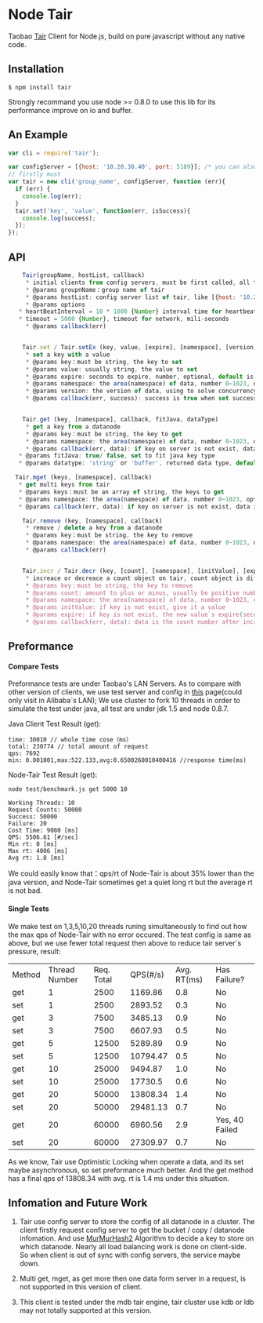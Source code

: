 # Node Tair

Taobao [Tair](http://code.taobao.org/p/tair/src/) Client for Node.js, build on pure javascript without any native code.

## Installation

	$ npm install tair

Strongly recommand you use node >= 0.8.0 to use this lib for its performance improve on io and buffer.

## An Example

````js
var cli = require('tair');

var configServer = [{host: '10.20.30.40', port: 5189}]; /* you can also add another slave server to it */
// firstly must
var tair = new cli('group_name', configServer, function (err){
  if (err) {
    console.log(err);
  }
  tair.set('key', 'value', function(err, isSuccess){
    console.log(success);
  });
});
````

## API

````js
	Tair(groupName, hostList, callback)
	 * initial clients from config servers, must be first called, all three params must be used
	 * @params groupnName：group name of tair
	 * @params hostList: config server list of tair, like [{host: '10.235.144.116', port: 5198}]
	 * @params options
   * heartBeatInterval = 10 * 1000 {Number} interval time for heartbeat, mili-seconds
   * timeout = 5000 {Number}, timeout for network, mili-seconds
	 * @params callback(err)


	Tair.set / Tair.setEx (key, value, [expire], [namespace], [version], callback)
	 * set a key with a value
	 * @params key：must be string, the key to set
	 * @params value: usually string, the value to set
	 * @params expire: seconds to expire, number, optional, default is 0 (not expired)
	 * @params namespace: the area(namespace) of data, number 0~1023, optional, default is 0
	 * @params version: the version of data, using to solve concurrency conflicts, not commonly used in cache, optional, default is 0
	 * @params callback(err, success): success is true when set successfully


	Tair.get (key, [namespace], callback, fitJava, dataType)
	 * get a key from a datanode
	 * @params key：must be string, the key to get
	 * @params namespace: the area(namespace) of data, number 0~1023, optional, default is 0
	 * @params callback(err, data): if key on server is not exist, data is null, or data will be a string or buffer
   * @params fitJava: true/ false, set to fit java key type
   * @params datatype: 'string' or 'buffer', returned data type, default is string.

  Tair.mget (keys, [namespace], callback)
   * get multi keys from tair
   * @params keys：must be an array of string, the keys to get
   * @params namespace: the area(namespace) of data, number 0~1023, optional, default is 0
   * @params callback(err, data): if key on server is not exist, data is null, or data will be an map

	Tair.remove (key, [namespace], callback)
	 * remove / delete a key from a datanode
	 * @params key：must be string, the key to remove
	 * @params namespace: the area(namespace) of data, number 0~1023, optional, default is 0
	 * @params callback(err)


	Tair.incr / Tair.decr (key, [count], [namespace], [initValue], [expire], callback)
	 * increace or decreace a count object on tair, count object is different from object from usually set / get. First use these method on a key will create it with initValue or 0;
	 * @params key：must be string, the key to remove
	 * @params count: amount to plus or minus, usually be positive number
	 * @params namespace: the area(namespace) of data, number 0~1023, optional, default is 0
	 * @params initValue: if key is not exist, give it a value
	 * @params expire: if key is not exist, the new value`s expire(seconds)
	 * @params callback(err, data): data is the count number after incr or decr.
````
## Preformance

#### Compare Tests
Preformance tests are under Taobao's LAN Servers.
As to compare with other version of clients, we use test server and config in [this](http://confluence.taobao.ali.com:8080/pages/viewpage.action?pageId=194136575) page(could only visit in Alibaba`s LAN);
We use cluster to fork 10 threads in order to simulate the test under java, all test are under jdk 1.5 and node 0.8.7.

Java Client Test Result (get):

    time: 30010 // whole time cose（ms）
    total: 230774 // total amount of request
    qps: 7692
    min: 0.001001,max:522.133,avg:0.6500260010400416 //response time(ms)

Node-Tair Test Result (get):

````shell
node test/benchmark.js get 5000 10
````


    Working Threads: 10
    Request Counts: 50000
    Success: 50000
    Failure: 20
    Cost Time: 9080 [ms]
    QPS: 5506.61 [#/sec]
    Min rt: 0 [ms]
    Max rt: 4006 [ms]
    Avg rt: 1.8 [ms]

We could easily know that：qps/rt of Node-Tair is about 35% lower than the java version, and Node-Tair sometimes get a quiet long rt but the average rt is not bad.

#### Single Tests

We make test on 1,3,5,10,20 threads runing simultaneously to find out how the max qps of Node-Tair with no error occured.
The test config is same as above, but we use fewer total request then above to reduce tair server`s pressure, result:


<table>
    <tr>
        <td>Method</td> <td>Thread Number</td> <td>Req. Total</td> <td>QPS(#/s)</td> <td>Avg. RT(ms)</td> <td>Has Failure?</td>
    </tr>
    <tr>
        <td>get</td> <td>1</td> <td>2500</td> <td>1169.86</td> <td>0.8</td> <td>No</td>
    </tr>
    <tr>
        <td>set</td> <td>1</td> <td>2500</td> <td>2893.52</td> <td>0.3</td> <td>No</td>
    </tr>
    <tr>
        <td>get</td> <td>3</td> <td>7500</td> <td>3485.13</td> <td>0.9</td> <td>No</td>
    </tr>
    <tr>
        <td>set</td> <td>3</td> <td>7500</td> <td>6607.93</td> <td>0.5</td> <td>No</td>
    </tr>
    <tr>
        <td>get</td> <td>5</td> <td>12500</td> <td>5289.89</td> <td>0.9</td> <td>No</td>
    </tr>
    <tr>
        <td>set</td> <td>5</td> <td>12500</td> <td>10794.47</td> <td>0.5</td> <td>No</td>
    </tr>
    <tr>
        <td>get</td> <td>10</td> <td>25000</td> <td>9494.87</td> <td>1.0</td> <td>No</td>
    </tr>
    <tr>
        <td>set</td> <td>10</td> <td>25000</td> <td>17730.5</td> <td>0.6</td> <td>No</td>
    </tr>
    <tr>
        <td>get</td> <td>20</td> <td>50000</td> <td>13808.34</td> <td>1.4</td> <td>No</td>
    </tr>
    <tr>
        <td>set</td> <td>20</td> <td>50000</td> <td>29481.13</td> <td>0.7</td> <td>No</td>
    </tr>
    <tr>
        <td>get</td> <td>20</td> <td>60000</td> <td>6960.56</td> <td>2.9</td> <td>Yes, 40 Failed</td>
    </tr>
    <tr>
        <td>set</td> <td>20</td> <td>60000</td> <td>27309.97</td> <td>0.7</td> <td>No</td>
    </tr>
</table>

As we know, Tair use Optimistic Locking when operate a data, and its set maybe asynchronous, so set preformance much better.
And the get method has a final qps of 13808.34 with avg. rt is 1.4 ms under this situation.


## Infomation and Future Work

1. Tair use config server to store the config of all datanode in a cluster. The client firstly request config server to get the bucket / copy / datanode infomation. And use [MurMurHash2](http://en.wikipedia.org/wiki/MurmurHash) Algorithm to decide a key to store on which datanode. Nearly all load balancing work is done on client-side. So when client is out of sync with config servers, the service maybe down.

2. Multi get, mget, as get more then one data form server in a request, is not supported in this version of client.

3. This client is tested under the mdb tair engine, tair cluster use kdb or ldb may not totally supported at this version.


